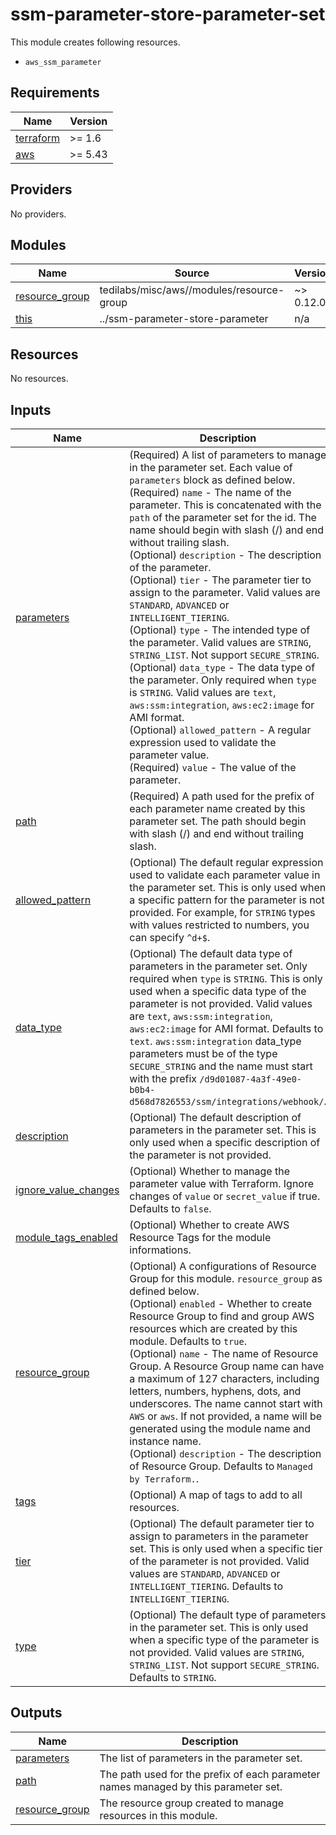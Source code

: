 # ssm-parameter-store-parameter-set

This module creates following resources.

- `aws_ssm_parameter`

<!-- BEGIN_TF_DOCS -->
## Requirements

| Name | Version |
|------|---------|
| <a name="requirement_terraform"></a> [terraform](#requirement\_terraform) | >= 1.6 |
| <a name="requirement_aws"></a> [aws](#requirement\_aws) | >= 5.43 |

## Providers

No providers.

## Modules

| Name | Source | Version |
|------|--------|---------|
| <a name="module_resource_group"></a> [resource\_group](#module\_resource\_group) | tedilabs/misc/aws//modules/resource-group | ~> 0.12.0 |
| <a name="module_this"></a> [this](#module\_this) | ../ssm-parameter-store-parameter | n/a |

## Resources

No resources.

## Inputs

| Name | Description | Type | Default | Required |
|------|-------------|------|---------|:--------:|
| <a name="input_parameters"></a> [parameters](#input\_parameters) | (Required) A list of parameters to manage in the parameter set. Each value of `parameters` block as defined below.<br/>    (Required) `name` - The name of the parameter. This is concatenated with the `path` of the parameter set for the id. The name should begin with slash (/) and end without trailing slash.<br/>    (Optional) `description` - The description of the parameter.<br/>    (Optional) `tier` - The parameter tier to assign to the parameter. Valid values are `STANDARD`, `ADVANCED` or `INTELLIGENT_TIERING`.<br/>    (Optional) `type` - The intended type of the parameter. Valid values are `STRING`, `STRING_LIST`. Not support `SECURE_STRING`.<br/>    (Optional) `data_type` - The data type of the parameter. Only required when `type` is `STRING`. Valid values are `text`, `aws:ssm:integration`, `aws:ec2:image` for AMI format.<br/>    (Optional) `allowed_pattern` - A regular expression used to validate the parameter value.<br/>    (Required) `value` - The value of the parameter. | <pre>list(object({<br/>    name            = string<br/>    description     = optional(string)<br/>    tier            = optional(string)<br/>    type            = optional(string)<br/>    data_type       = optional(string)<br/>    allowed_pattern = optional(string)<br/>    value           = string<br/>  }))</pre> | n/a | yes |
| <a name="input_path"></a> [path](#input\_path) | (Required) A path used for the prefix of each parameter name created by this parameter set. The path should begin with slash (/) and end without trailing slash. | `string` | n/a | yes |
| <a name="input_allowed_pattern"></a> [allowed\_pattern](#input\_allowed\_pattern) | (Optional) The default regular expression used to validate each parameter value in the parameter set. This is only used when a specific pattern for the parameter is not provided. For example, for `STRING` types with values restricted to numbers, you can specify `^d+$`. | `string` | `""` | no |
| <a name="input_data_type"></a> [data\_type](#input\_data\_type) | (Optional) The default data type of parameters in the parameter set. Only required when `type` is `STRING`. This is only used when a specific data type of the parameter is not provided. Valid values are `text`, `aws:ssm:integration`, `aws:ec2:image` for AMI format. Defaults to `text`. `aws:ssm:integration` data\_type parameters must be of the type `SECURE_STRING` and the name must start with the prefix `/d9d01087-4a3f-49e0-b0b4-d568d7826553/ssm/integrations/webhook/`. | `string` | `"text"` | no |
| <a name="input_description"></a> [description](#input\_description) | (Optional) The default description of parameters in the parameter set. This is only used when a specific description of the parameter is not provided. | `string` | `"Managed by Terraform."` | no |
| <a name="input_ignore_value_changes"></a> [ignore\_value\_changes](#input\_ignore\_value\_changes) | (Optional) Whether to manage the parameter value with Terraform. Ignore changes of `value` or `secret_value` if true. Defaults to `false`. | `bool` | `false` | no |
| <a name="input_module_tags_enabled"></a> [module\_tags\_enabled](#input\_module\_tags\_enabled) | (Optional) Whether to create AWS Resource Tags for the module informations. | `bool` | `true` | no |
| <a name="input_resource_group"></a> [resource\_group](#input\_resource\_group) | (Optional) A configurations of Resource Group for this module. `resource_group` as defined below.<br/>    (Optional) `enabled` - Whether to create Resource Group to find and group AWS resources which are created by this module. Defaults to `true`.<br/>    (Optional) `name` - The name of Resource Group. A Resource Group name can have a maximum of 127 characters, including letters, numbers, hyphens, dots, and underscores. The name cannot start with `AWS` or `aws`. If not provided, a name will be generated using the module name and instance name.<br/>    (Optional) `description` - The description of Resource Group. Defaults to `Managed by Terraform.`. | <pre>object({<br/>    enabled     = optional(bool, true)<br/>    name        = optional(string, "")<br/>    description = optional(string, "Managed by Terraform.")<br/>  })</pre> | `{}` | no |
| <a name="input_tags"></a> [tags](#input\_tags) | (Optional) A map of tags to add to all resources. | `map(string)` | `{}` | no |
| <a name="input_tier"></a> [tier](#input\_tier) | (Optional) The default parameter tier to assign to parameters in the parameter set. This is only used when a specific tier of the parameter is not provided. Valid values are `STANDARD`, `ADVANCED` or `INTELLIGENT_TIERING`. Defaults to `INTELLIGENT_TIERING`. | `string` | `"INTELLIGENT_TIERING"` | no |
| <a name="input_type"></a> [type](#input\_type) | (Optional) The default type of parameters in the parameter set. This is only used when a specific type of the parameter is not provided. Valid values are `STRING`, `STRING_LIST`. Not support `SECURE_STRING`. Defaults to `STRING`. | `string` | `"STRING"` | no |

## Outputs

| Name | Description |
|------|-------------|
| <a name="output_parameters"></a> [parameters](#output\_parameters) | The list of parameters in the parameter set. |
| <a name="output_path"></a> [path](#output\_path) | The path used for the prefix of each parameter names managed by this parameter set. |
| <a name="output_resource_group"></a> [resource\_group](#output\_resource\_group) | The resource group created to manage resources in this module. |
<!-- END_TF_DOCS -->
